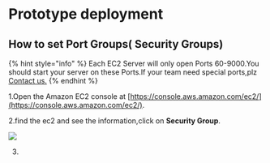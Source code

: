 # Prototype deployment

## How to set Port Groups\( Security Groups\)

{% hint style="info" %}
Each EC2 Server will only open Ports 60-9000.You should start your server on these Ports.If your team need special ports,plz [Contact us.](../tech-support/online-support.md)
{% endhint %}

1.Open the Amazon EC2 console at [https://console.aws.amazon.com/ec2/](https://console.aws.amazon.com/ec2/).

2.find the ec2 and see the information,click on **Security Group**.

![](../../.gitbook/assets/image-SG.jpg)

3.

